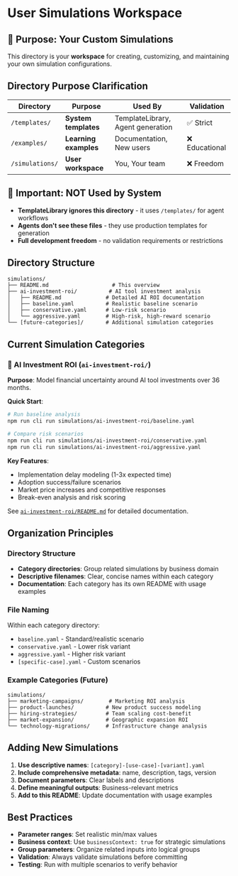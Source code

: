 # User Simulations Workspace

## 🎯 Purpose: Your Custom Simulations

This directory is your **workspace** for creating, customizing, and maintaining your own simulation configurations.

## Directory Purpose Clarification

| Directory | Purpose | Used By | Validation |
|-----------|---------|---------|-----------|
| `/templates/` | **System templates** | TemplateLibrary, Agent generation | ✅ Strict |
| `/examples/` | **Learning examples** | Documentation, New users | ❌ Educational |
| `/simulations/` | **User workspace** | You, Your team | ❌ Freedom |

## 🚫 Important: NOT Used by System

- **TemplateLibrary ignores this directory** - it uses `/templates/` for agent workflows
- **Agents don't see these files** - they use production templates for generation
- **Full development freedom** - no validation requirements or restrictions

## Directory Structure

```
simulations/
├── README.md                    # This overview
├── ai-investment-roi/          # AI tool investment analysis
│   ├── README.md              # Detailed AI ROI documentation
│   ├── baseline.yaml          # Realistic baseline scenario
│   ├── conservative.yaml      # Low-risk scenario
│   └── aggressive.yaml        # High-risk, high-reward scenario
└── [future-categories]/       # Additional simulation categories
```

## Current Simulation Categories

### 🤖 AI Investment ROI (`ai-investment-roi/`)

**Purpose**: Model financial uncertainty around AI tool investments over 36 months.

**Quick Start**:
```bash
# Run baseline analysis
npm run cli run simulations/ai-investment-roi/baseline.yaml

# Compare risk scenarios
npm run cli run simulations/ai-investment-roi/conservative.yaml
npm run cli run simulations/ai-investment-roi/aggressive.yaml
```

**Key Features**:
- Implementation delay modeling (1-3x expected time)
- Adoption success/failure scenarios  
- Market price increases and competitive responses
- Break-even analysis and risk scoring

See [`ai-investment-roi/README.md`](ai-investment-roi/README.md) for detailed documentation.

## Organization Principles

### Directory Structure
- **Category directories**: Group related simulations by business domain
- **Descriptive filenames**: Clear, concise names within each category
- **Documentation**: Each category has its own README with usage examples

### File Naming
Within each category directory:
- `baseline.yaml` - Standard/realistic scenario
- `conservative.yaml` - Lower risk variant
- `aggressive.yaml` - Higher risk variant  
- `[specific-case].yaml` - Custom scenarios

### Example Categories (Future)
```
simulations/
├── marketing-campaigns/        # Marketing ROI analysis
├── product-launches/          # New product success modeling  
├── hiring-strategies/         # Team scaling cost-benefit
├── market-expansion/          # Geographic expansion ROI
└── technology-migrations/     # Infrastructure change analysis
```

## Adding New Simulations

1. **Use descriptive names**: `[category]-[use-case]-[variant].yaml`
2. **Include comprehensive metadata**: name, description, tags, version
3. **Document parameters**: Clear labels and descriptions
4. **Define meaningful outputs**: Business-relevant metrics
5. **Add to this README**: Update documentation with usage examples

## Best Practices

- **Parameter ranges**: Set realistic min/max values
- **Business context**: Use `businessContext: true` for strategic simulations
- **Group parameters**: Organize related inputs into logical groups  
- **Validation**: Always validate simulations before committing
- **Testing**: Run with multiple scenarios to verify behavior
